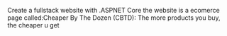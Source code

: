Create a fullstack website with .ASPNET Core
the website is a ecomerce page called:Cheaper By The Dozen (CBTD): The more products you buy, the cheaper u get

